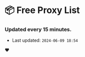 # :package: Free Proxy List
### Updated every 15 minutes.

- Last updated: `2024-06-09 18:54`

:heart:
